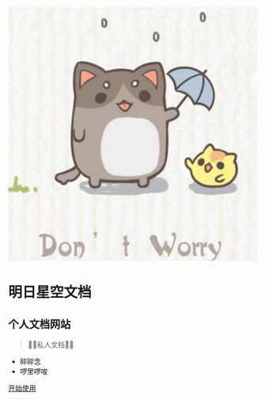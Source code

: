 ![logo](images/1.jpg ':size=50x50')
# 明日星空文档
## 个人文档网站

> 🤸‍♀️私人文档🤸‍♂️
* 碎碎念
* 啰里啰唆

[开始使用](/README.md)
